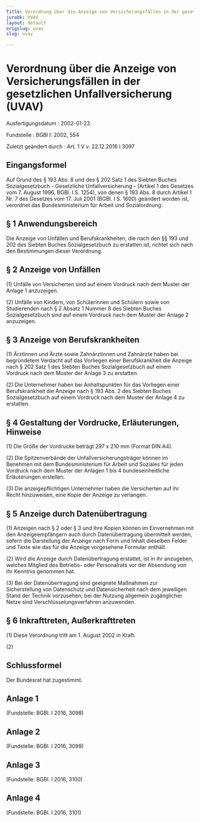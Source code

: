 ```yaml
---
Title: Verordnung über die Anzeige von Versicherungsfällen in der gesetzlichen Unfallversicherung
jurabk: UVAV
layout: default
origslug: uvav
slug: uvav

---
```


# Verordnung über die Anzeige von Versicherungsfällen in der gesetzlichen Unfallversicherung (UVAV)

Ausfertigungsdatum
:   2002-01-23

Fundstelle
:   BGBl I: 2002, 554

Zuletzt geändert durch
:   Art. 1 V v. 22.12.2016 I 3097


## Eingangsformel

Auf Grund des § 193 Abs. 8 und des § 202 Satz 1 des Siebten Buches
Sozialgesetzbuch - Gesetzliche Unfallversicherung - (Artikel 1 des
Gesetzes vom 7. August 1996, BGBl. I S. 1254), von denen § 193 Abs. 8
durch Artikel 1 Nr. 7 des Gesetzes vom 17. Juli 2001 (BGBl. I S. 1600)
geändert worden ist, verordnet das Bundesministerium für Arbeit und
Sozialordnung:


## § 1 Anwendungsbereich

Die Anzeige von Unfällen und Berufskrankheiten, die nach den §§ 193
und 202 des Siebten Buches Sozialgesetzbuch zu erstatten ist, richtet
sich nach den Bestimmungen dieser Verordnung.


## § 2 Anzeige von Unfällen

(1) Unfälle von Versicherten sind auf einem Vordruck nach dem Muster
der Anlage 1 anzuzeigen.

(2) Unfälle von Kindern, von Schülerinnen und Schülern sowie von
Studierenden nach § 2 Absatz 1 Nummer 8 des Siebten Buches
Sozialgesetzbuch sind auf einem Vordruck nach dem Muster der Anlage 2
anzuzeigen.


## § 3 Anzeige von Berufskrankheiten

(1) Ärztinnen und Ärzte sowie Zahnärztinnen und Zahnärzte haben bei
begründetem Verdacht auf das Vorliegen einer Berufskrankheit die
Anzeige nach § 202 Satz 1 des Siebten Buches Sozialgesetzbuch auf
einem Vordruck nach dem Muster der Anlage 3 zu erstatten.

(2) Die Unternehmer haben bei Anhaltspunkten für das Vorliegen einer
Berufskrankheit die Anzeige nach § 193 Abs. 2 des Siebten Buches
Sozialgesetzbuch auf einem Vordruck nach dem Muster der Anlage 4 zu
erstatten.


## § 4 Gestaltung der Vordrucke, Erläuterungen, Hinweise

(1) Die Größe der Vordrucke beträgt 297 x 210 mm (Format DIN A4).

(2) Die Spitzenverbände der Unfallversicherungsträger können im
Benehmen mit dem Bundesministerium für Arbeit und Soziales für jeden
Vordruck nach dem Muster der Anlagen 1 bis 4 bundeseinheitliche
Erläuterungen erstellen.

(3) Die anzeigepflichtigen Unternehmer haben die Versicherten auf ihr
Recht hinzuweisen, eine Kopie der Anzeige zu verlangen.


## § 5 Anzeige durch Datenübertragung

(1) Anzeigen nach § 2 oder § 3 und ihre Kopien können im Einvernehmen
mit den Anzeigeempfängern auch durch Datenübertragung übermittelt
werden, sofern die Darstellung der Anzeige nach Form und Inhalt
dieselben Felder und Texte wie das für die Anzeige vorgesehene
Formular enthält.

(2) Wird die Anzeige durch Datenübertragung erstattet, ist in ihr
anzugeben, welches Mitglied des Betriebs- oder Personalrats vor der
Absendung von ihr Kenntnis genommen hat.

(3) Bei der Datenübertragung sind geeignete Maßnahmen zur
Sicherstellung von Datenschutz und Datensicherheit nach dem jeweiligen
Stand der Technik vorzusehen; bei der Nutzung allgemein zugänglicher
Netze sind Verschlüsselungsverfahren anzuwenden.


## § 6 Inkrafttreten, Außerkrafttreten

(1) Diese Verordnung tritt am 1. August 2002 in Kraft.

(2)


## Schlussformel

Der Bundesrat hat zugestimmt.


## Anlage 1

(Fundstelle: BGBl. I 2016, 3098)



## Anlage 2

(Fundstelle: BGBl. I 2016, 3099)



## Anlage 3

(Fundstelle: BGBl. I 2016, 3100)



## Anlage 4

(Fundstelle: BGBl. I 2016, 3101)


